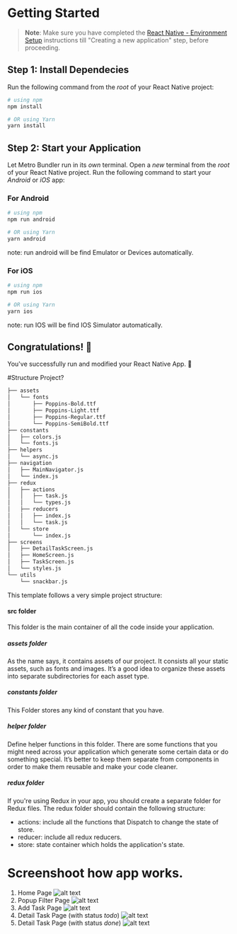 # Getting Started

> **Note**: Make sure you have completed the [React Native - Environment Setup](https://reactnative.dev/docs/environment-setup) instructions till "Creating a new application" step, before proceeding.

## Step 1: Install Dependecies

Run the following command from the _root_ of your React Native project:

```bash
# using npm
npm install

# OR using Yarn
yarn install
```

## Step 2: Start your Application

Let Metro Bundler run in its _own_ terminal. Open a _new_ terminal from the _root_ of your React Native project. Run the following command to start your _Android_ or _iOS_ app:

### For Android

```bash
# using npm
npm run android

# OR using Yarn
yarn android
```
note: run android will be find Emulator or Devices automatically.

### For iOS

```bash
# using npm
npm run ios

# OR using Yarn
yarn ios
```
note: run IOS will be find IOS Simulator automatically.

## Congratulations! :tada:

You've successfully run and modified your React Native App. :partying_face:

#Structure Project?

```bash
├── assets
│   └── fonts
│       ├── Poppins-Bold.ttf
│       ├── Poppins-Light.ttf
│       ├── Poppins-Regular.ttf
│       └── Poppins-SemiBold.ttf
├── constants
│   ├── colors.js
│   └── fonts.js
├── helpers
│   └── async.js
├── navigation
│   ├── MainNavigator.js
│   └── index.js
├── redux
│   ├── actions
│   │   ├── task.js
│   │   └── types.js
│   ├── reducers
│   │   ├── index.js
│   │   └── task.js
│   └── store
│       └── index.js
├── screens
│   ├── DetailTaskScreen.js
│   ├── HomeScreen.js
│   ├── TaskScreen.js
│   └── styles.js
└── utils
    └── snackbar.js
```

This template follows a very simple project structure:

#### **src** folder

This folder is the main container of all the code inside your application.

##### **assets** folder

As the name says, it contains assets of our project. It consists all your static assets, such as fonts and images. It’s a good idea to organize these assets into separate subdirectories for each asset type.

##### **constants** folder

This Folder stores any kind of constant that you have.

##### **helper** folder

Define helper functions in this folder. There are some functions that you might need across your application which generate some certain data or do something special. It’s better to keep them separate from components in order to make them reusable and make your code cleaner.

##### **redux** folder

If you're using Redux in your app, you should create a separate folder for Redux files. The redux folder should contain the following structure:

- actions: include all the functions that Dispatch to change the state of store.
- reducer: include all redux reducers.
- store: state container which holds the application's state.

# Screenshoot  how app works.
1. Home Page
    ![alt text](https://github.com/vbagustinus/AltechTechnicalTest/blob/main/src/assets/images/home.jpeg)
2. Popup Filter Page
    ![alt text](https://github.com/vbagustinus/AltechTechnicalTest/blob/main/src/assets/images/popuphome.jpeg)
3. Add Task Page
    ![alt text](https://github.com/vbagustinus/AltechTechnicalTest/blob/main/src/assets/images/addtask.jpeg)
4. Detail Task Page (with status *todo*)
    ![alt text](https://github.com/vbagustinus/AltechTechnicalTest/blob/main/src/assets/images/detailtodo.jpeg)
5. Detail Task Page (with status *done*)
    ![alt text](https://github.com/vbagustinus/AltechTechnicalTest/blob/main/src/assets/images/detaildone.jpeg)
